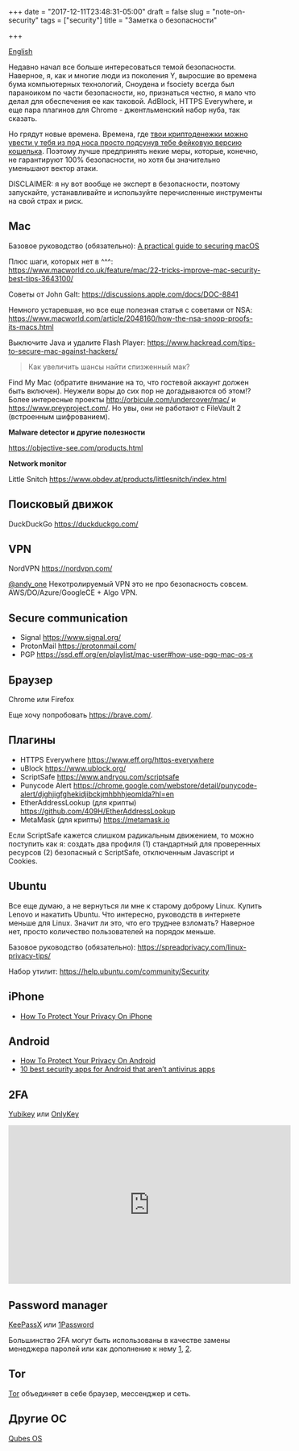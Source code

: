 +++
date = "2017-12-11T23:48:31-05:00"
draft = false
slug = "note-on-security"
tags = ["security"]
title = "Заметка о безопасности"

+++

[English](https://medium.com/@anton.kalyaev/personal-security-in-the-age-of-cryptocurrencies-904c9bedae01)

Недавно начал все больше интересоваться темой безопасности. Наверное, я, как и
многие люди из поколения Y, выросшие во времена бума компьютерных технологий,
Сноудена и fsociety всегда был параноиком по части безопасности, но, признаться
честно, я мало что делал для обеспечения ее как таковой. AdBlock, HTTPS
Everywhere, и еще пара плагинов для Chrome - джентльменский набор нуба, так
сказать.

Но грядут новые времена. Времена, где [твои криптоденежки можно увести у тебя
из под носа просто подсунув тебе фейковую версию
кошелька](https://www.coindesk.com/nicehash-ceo-confirms-bitcoin-theft-worth-78-million/).
Поэтому лучше предпринять некие меры, которые, конечно, не гарантируют 100%
безопасности, но хотя бы значительно уменьшают вектор атаки.

DISCLAIMER: я ну вот вообще не эксперт в безопасности, поэтому запускайте,
устанавливайте и используйте перечисленные инструменты на свой страх и риск.

## Mac

Базовое руководство (обязательно): [A practical guide to securing macOS](https://github.com/drduh/macOS-Security-and-Privacy-Guide)

Плюс шаги, которых нет в ^^^: https://www.macworld.co.uk/feature/mac/22-tricks-improve-mac-security-best-tips-3643100/

Советы от John Galt: https://discussions.apple.com/docs/DOC-8841

Немного устаревшая, но все еще полезная статья с советами от NSA: https://www.macworld.com/article/2048160/how-the-nsa-snoop-proofs-its-macs.html

Выключите Java и удалите Flash Player: https://www.hackread.com/tips-to-secure-mac-against-hackers/

> Как увеличить шансы найти спизженный мак?

Find My Mac (обратите внимание на то, что гостевой аккаунт должен быть
включен). Неужели воры до сих пор не догадываются об этом!? Более интересные
проекты http://orbicule.com/undercover/mac/ и https://www.preyproject.com/. Но
увы, они не работают с FileVault 2 (встроенным шифрованием).

**Malware detector и другие полезности**

https://objective-see.com/products.html

**Network monitor**

Little Snitch https://www.obdev.at/products/littlesnitch/index.html

## Поисковый движок

DuckDuckGo https://duckduckgo.com/

## VPN

NordVPN https://nordvpn.com/

[@andy_one](https://twitter.com/andy_one) Некотролируемый VPN это не про
безопасность совсем. AWS/DO/Azure/GoogleCE + Algo VPN.

## Secure communication

- Signal https://www.signal.org/
- ProtonMail https://protonmail.com/
- PGP https://ssd.eff.org/en/playlist/mac-user#how-use-pgp-mac-os-x

## Браузер

Chrome или Firefox

Еще хочу попробовать https://brave.com/.

## Плагины

- HTTPS Everywhere https://www.eff.org/https-everywhere
- uBlock https://www.ublock.org/
- ScriptSafe https://www.andryou.com/scriptsafe
- Punycode Alert https://chrome.google.com/webstore/detail/punycode-alert/djghjigfghekidjibckjmhbhhjeomlda?hl=en
- EtherAddressLookup (для крипты) https://github.com/409H/EtherAddressLookup
- MetaMask (для крипты) https://metamask.io

Если ScriptSafe кажется слишком радикальным движением, то можно поступить как
я: создать два профиля (1) стандартный для проверенных ресурсов (2) безопасный
c ScriptSafe, отключенным Javascript и Cookies.

## Ubuntu

Все еще думаю, а не вернуться ли мне к старому доброму Linux. Купить Lenovo и
накатить Ubuntu. Что интересно, руководств в интернете меньше для Linux. Значит
ли это, что его труднее взломать? Наверное нет, просто количество пользователей
на порядок меньше.

Базовое руководство (обязательно): https://spreadprivacy.com/linux-privacy-tips/

Набор утилит: https://help.ubuntu.com/community/Security

## iPhone

- [How To Protect Your Privacy On iPhone](https://spreadprivacy.com/iphone-privacy-tips/)

## Android

- [How To Protect Your Privacy On Android](https://spreadprivacy.com/android-privacy-tips/)
- [10 best security apps for Android that aren’t antivirus apps](https://www.androidauthority.com/best-security-apps-android-687799/)

## 2FA

[Yubikey](https://www.yubico.com/) или [OnlyKey](https://crp.to)

<iframe width="560" height="315" src="https://www.youtube-nocookie.com/embed/r8tHr3p14BU" frameborder="0" gesture="media" allow="encrypted-media" allowfullscreen></iframe>

## Password manager

[KeePassX](https://www.keepassx.org/)  или [1Password](https://1password.com/)

Большинство 2FA могут быть использованы в качестве замены менеджера паролей или
как дополнение к нему
[1](https://www.yubico.com/why-yubico/for-individuals/password-managers/),
[2](https://crp.to/2016/10/is-the-entire-password-strategy-flawed-the-short-answer-yes/).

## Tor

[Tor](https://www.torproject.org/) объединяет в себе браузер, мессенджер и сеть.

## Другие ОС

[Qubes OS](https://www.qubes-os.org/)
